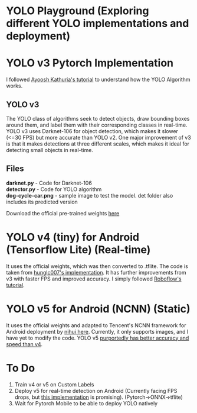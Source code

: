 # YOLO Playground (Exploring different YOLO implementations and deployment)

# YOLO v3 Pytorch Implementation

I followed [Ayoosh Kathuria's tutorial](https://blog.paperspace.com/how-to-implement-a-yolo-object-detector-in-pytorch/) to understand how the YOLO Algorithm works.

## YOLO v3
The YOLO class of algorithms seek to detect objects, draw bounding boxes around them, and label them with their corresponding classes in real-time. YOLO v3 uses Darknet-106 for object detection, which makes it slower (<=30 FPS) but more accurate than YOLO v2. One major improvement of v3 is that it makes detections at three different scales, which makes it ideal for detecting small objects in real-time.

## Files

**darknet.py** - Code for Darknet-106 </br>
**detector.py** - Code for YOLO algorithm </br>
**dog-cycle-car.png** - sample image to test the model. det folder also includes its predicted version </br>

Download the official pre-trained weights [here](https://pjreddie.com/media/files/yolov3.weights)

# YOLO v4 (tiny) for Android (Tensorflow Lite) (Real-time)

It uses the official weights, which was then converted to .tflite. The code is taken from [hunglc007's implementation](https://github.com/hunglc007/tensorflow-yolov4-tflite). It has further improvements from v3 with faster FPS and improved accuracy. I simply followed [Roboflow's tutorial](https://blog.roboflow.com/how-to-train-a-custom-mobile-object-detection-model/).

# YOLO v5 for Android (NCNN) (Static)

It uses the official weights and adapted to Tencent's NCNN framework for Android deployment by [nihui here](https://github.com/nihui/ncnn-android-yolov5). Currently, it only supports images, and I have yet to modify the code. YOLO v5 [purportedly has better accuracy and speed than v4](https://blog.roboflow.com/yolov4-versus-yolov5/).

# To Do
1. Train v4 or v5 on Custom Labels </br>
2. Deploy v5 for real-time detection on Android (Currently facing FPS drops, but [this implementation](https://github.com/zldrobit/yolov5/tree/tf-android) is promising). (Pytorch->ONNX->tflite) </br>
3. Wait for Pytorch Mobile to be able to deploy YOLO natively
